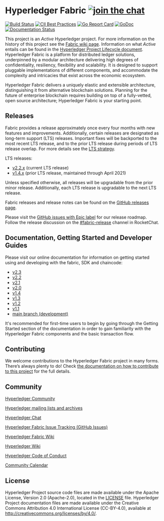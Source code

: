 # Hyperledger Fabric [![join the chat][rocketchat-image]][rocketchat-url]

[rocketchat-url]: https://chat.hyperledger.org/channel/fabric
[rocketchat-image]: https://open.rocket.chat/images/join-chat.svg

[![Build Status](https://dev.azure.com/Hyperledger/Fabric/_apis/build/status/Merge?branchName=main)](https://dev.azure.com/Hyperledger/Fabric/_build/latest?definitionId=51&branchName=main)
[![CII Best Practices](https://bestpractices.coreinfrastructure.org/projects/955/badge)](https://bestpractices.coreinfrastructure.org/projects/955)
[![Go Report Card](https://goreportcard.com/badge/github.com/hyperledger/fabric)](https://goreportcard.com/report/github.com/hyperledger/fabric)
[![GoDoc](https://godoc.org/github.com/hyperledger/fabric?status.svg)](https://godoc.org/github.com/hyperledger/fabric)
[![Documentation Status](https://readthedocs.org/projects/hyperledger-fabric/badge/?version=latest)](http://hyperledger-fabric.readthedocs.io/en/latest)

This project is an _Active_ Hyperledger project. For more information on the history of this project see the [Fabric wiki page](https://wiki.hyperledger.org/display/fabric). Information on what _Active_ entails can be found in
the [Hyperledger Project Lifecycle document](https://wiki.hyperledger.org/display/HYP/Project+Lifecycle).
Hyperledger Fabric is a platform for distributed ledger solutions, underpinned
by a modular architecture delivering high degrees of confidentiality,
resiliency, flexibility and scalability. It is designed to support pluggable
implementations of different components, and accommodate the complexity and
intricacies that exist across the economic ecosystem.

Hyperledger Fabric delivers a uniquely elastic and extensible architecture,
distinguishing it from alternative blockchain solutions. Planning for the
future of enterprise blockchain requires building on top of a fully-vetted,
open source architecture; Hyperledger Fabric is your starting point.

## Releases

Fabric provides a release approximately once every four months with new features
and improvements. Additionally, certain releases are designated as long-term
support (LTS) releases. Important fixes will be backported to the most recent
LTS release, and to the prior LTS release during periods of LTS release overlap.
For more details see the [LTS strategy](https://github.com/hyperledger/fabric-rfcs/blob/main/text/0005-lts-release-strategy.md).

LTS releases:
- [v2.2.x](https://hyperledger-fabric.readthedocs.io/en/release-2.2/whatsnew.html) (current LTS release)
- [v1.4.x](https://hyperledger-fabric.readthedocs.io/en/release-1.4/whatsnew.html) (prior LTS release, maintained through April 2021)

Unless specified otherwise, all releases will be upgradable from the prior minor release.
Additionally, each LTS release is upgradable to the next LTS release.

Fabric releases and release notes can be found on the [GitHub releases page](https://github.com/hyperledger/fabric/releases).

Please visit the [GitHub issues with Epic label](https://github.com/hyperledger/fabric/labels/Epic) for our release roadmap.
Follow the release discussion on the [#fabric-release](https://chat.hyperledger.org/channel/fabric-release) channel in RocketChat.

## Documentation, Getting Started and Developer Guides

Please visit our
online documentation for
information on getting started using and developing with the fabric, SDK and chaincode:
- [v2.3](http://hyperledger-fabric.readthedocs.io/en/release-2.3/)
- [v2.2](http://hyperledger-fabric.readthedocs.io/en/release-2.2/)
- [v2.1](http://hyperledger-fabric.readthedocs.io/en/release-2.1/)
- [v2.0](http://hyperledger-fabric.readthedocs.io/en/release-2.0/)
- [v1.4](http://hyperledger-fabric.readthedocs.io/en/release-1.4/)
- [v1.3](http://hyperledger-fabric.readthedocs.io/en/release-1.3/)
- [v1.2](http://hyperledger-fabric.readthedocs.io/en/release-1.2/)
- [v1.1](http://hyperledger-fabric.readthedocs.io/en/release-1.1/)
- [main branch (development)](http://hyperledger-fabric.readthedocs.io/en/latest/)

It's recommended for first-time users to begin by going through the Getting Started section of the documentation in order to gain familiarity with the Hyperledger Fabric components and the basic transaction flow.

## Contributing

We welcome contributions to the Hyperledger Fabric project in many forms.
There’s always plenty to do! Check [the documentation on how to contribute to this project](http://hyperledger-fabric.readthedocs.io/en/latest/CONTRIBUTING.html)
for the full details.

## Community

[Hyperledger Community](https://www.hyperledger.org/community)

[Hyperledger mailing lists and archives](http://lists.hyperledger.org/)

[Hyperledger Chat](http://chat.hyperledger.org/channel/fabric)

[Hyperledger Fabric Issue Tracking (GitHub Issues)](https://github.com/hyperledger/fabric/issues)

[Hyperledger Fabric Wiki](https://wiki.hyperledger.org/display/Fabric)

[Hyperledger Wiki](https://wiki.hyperledger.org/)

[Hyperledger Code of Conduct](https://wiki.hyperledger.org/display/HYP/Hyperledger+Code+of+Conduct)

[Community Calendar](https://wiki.hyperledger.org/display/HYP/Calendar+of+Public+Meetings)

## License <a name="license"></a>

Hyperledger Project source code files are made available under the Apache License, Version 2.0 (Apache-2.0), located in the [LICENSE](LICENSE) file. Hyperledger Project documentation files are made available under the Creative Commons Attribution 4.0 International License (CC-BY-4.0), available at http://creativecommons.org/licenses/by/4.0/.
